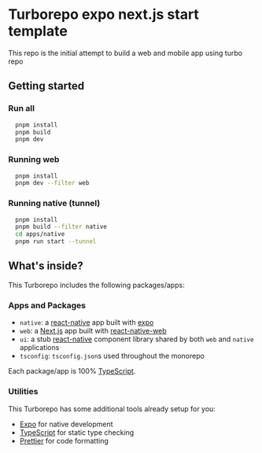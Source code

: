 # Turborepo expo next.js start template

This repo is the initial attempt to build a web and mobile app using turbo repo

## Getting started

### Run all
```bash
  pnpm install
  pnpm build
  pnpm dev
```

### Running web
```bash
  pnpm install
  pnpm dev --filter web
```

### Running native (tunnel)
```bash
  pnpm install
  pnpm build --filter native
  cd apps/native
  pnpm run start --tunnel
```

## What's inside?

This Turborepo includes the following packages/apps:

### Apps and Packages

- `native`: a [react-native](https://reactnative.dev/) app built with [expo](https://docs.expo.dev/)
- `web`: a [Next.js](https://nextjs.org/) app built with [react-native-web](https://necolas.github.io/react-native-web/)
- `ui`: a stub [react-native](https://reactnative.dev/) component library shared by both `web` and `native` applications
- `tsconfig`: `tsconfig.json`s used throughout the monorepo

Each package/app is 100% [TypeScript](https://www.typescriptlang.org/).

### Utilities

This Turborepo has some additional tools already setup for you:

- [Expo](https://docs.expo.dev/) for native development
- [TypeScript](https://www.typescriptlang.org/) for static type checking
- [Prettier](https://prettier.io) for code formatting

